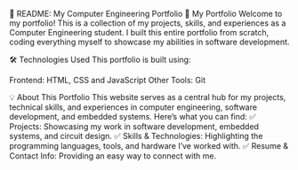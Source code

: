 📌 README: My Computer Engineering Portfolio
🚀 My Portfolio
Welcome to my portfolio! This is a collection of my projects, skills, and experiences as a Computer Engineering student. I built this entire portfolio from scratch, coding everything myself to showcase my abilities in software development.

🛠 Technologies Used
This portfolio is built using:

Frontend: HTML, CSS and JavaScript
Other Tools: Git

💡 About This Portfolio
This website serves as a central hub for my projects, technical skills, and experiences in computer engineering, software development, and embedded systems. Here’s what you can find:
✅ Projects: Showcasing my work in software development, embedded systems, and circuit design.
✅ Skills & Technologies: Highlighting the programming languages, tools, and hardware I’ve worked with.
✅ Resume & Contact Info: Providing an easy way to connect with me.

